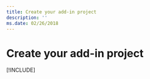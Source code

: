 ```yaml
---
title: Create your add-in project
description: ''
ms.date: 02/26/2018
---
```



# Create your add-in project

[!INCLUDE[](../includes/powerpoint-tutorial-setup.md)]